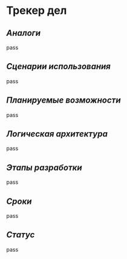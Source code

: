 # Трекер дел #

## *Аналоги* ##

pass

## *Сценарии использования* ##

pass

## *Планируемые возможности* ##

pass

## *Логическая архитектура* ##

pass

## *Этапы разработки* ##

pass

## *Сроки* ##

pass

## *Статус* ##

pass
